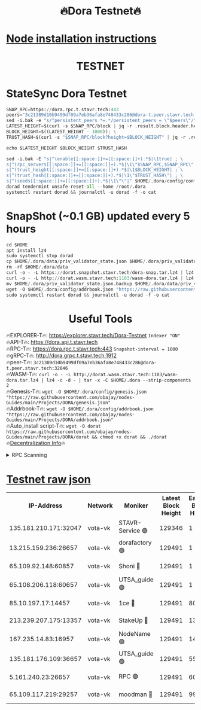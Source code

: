 <h1 align="center"> 🔥Dora Testnet🔥</h1>

[Node installation instructions](https://github.com/obajay/nodes-Guides/tree/main/Projects/DORA)
=

<h1 align="center"> TESTNET</h1>

# StateSync Dora Testnet
```python
SNAP_RPC=https://dora.rpc.t.stavr.tech:443
peers="3c21389d10b9499df09a7eb36afa8e748433c286@dora-t.peer.stavr.tech:32046"
sed -i.bak -e "s/^persistent_peers *=.*/persistent_peers = \"$peers\"/" $HOME/.dora/config/config.toml
LATEST_HEIGHT=$(curl -s $SNAP_RPC/block | jq -r .result.block.header.height); \
BLOCK_HEIGHT=$((LATEST_HEIGHT - 1000)); \
TRUST_HASH=$(curl -s "$SNAP_RPC/block?height=$BLOCK_HEIGHT" | jq -r .result.block_id.hash)

echo $LATEST_HEIGHT $BLOCK_HEIGHT $TRUST_HASH

sed -i.bak -E "s|^(enable[[:space:]]+=[[:space:]]+).*$|\1true| ; \
s|^(rpc_servers[[:space:]]+=[[:space:]]+).*$|\1\"$SNAP_RPC,$SNAP_RPC\"| ; \
s|^(trust_height[[:space:]]+=[[:space:]]+).*$|\1$BLOCK_HEIGHT| ; \
s|^(trust_hash[[:space:]]+=[[:space:]]+).*$|\1\"$TRUST_HASH\"| ; \
s|^(seeds[[:space:]]+=[[:space:]]+).*$|\1\"\"|" $HOME/.dora/config/config.toml
dorad tendermint unsafe-reset-all --home /root/.dora
systemctl restart dorad && journalctl -u dorad -f -o cat
```
# SnapShot (~0.1 GB) updated every 5 hours
```python
cd $HOME
apt install lz4
sudo systemctl stop dorad
cp $HOME/.dora/data/priv_validator_state.json $HOME/.dora/priv_validator_state.json.backup
rm -rf $HOME/.dora/data
curl -o - -L https://dorat.snapshot.stavr.tech/dora-snap.tar.lz4 | lz4 -c -d - | tar -x -C $HOME/.dora --strip-components 2
curl -o - -L http://dorat.wasm.stavr.tech:1103/wasm-dora.tar.lz4 | lz4 -c -d - | tar -x -C $HOME/.dora --strip-components 2
mv $HOME/.dora/priv_validator_state.json.backup $HOME/.dora/data/priv_validator_state.json
wget -O $HOME/.dora/config/addrbook.json "https://raw.githubusercontent.com/obajay/nodes-Guides/main/Projects/DORA/addrbook.json"
sudo systemctl restart dorad && journalctl -u dorad -f -o cat
```
 <h1 align="center"> Useful Tools</h1>
 
🔥EXPLORER-T🔥: https://explorer.stavr.tech/Dora-Testnet        `Indexer "ON"` \
🔥API-T🔥:      https://dora.api.t.stavr.tech \
🔥RPC-T🔥:      https://dora.rpc.t.stavr.tech:443              `Snapshot-interval = 1000` \
🔥gRPC-T🔥:     http://dora.grpc.t.stavr.tech:1912 \
🔥peer-T🔥:     `3c21389d10b9499df09a7eb36afa8e748433c286@dora-t.peer.stavr.tech:32046` \
🔥WASM-T🔥:     ```curl -o - -L http://dorat.wasm.stavr.tech:1103/wasm-dora.tar.lz4 | lz4 -c -d - | tar -x -C $HOME/.dora --strip-components 2``` \
🔥Genesis-T🔥:  ```wget -O $HOME/.dora/config/genesis.json "https://raw.githubusercontent.com/obajay/nodes-Guides/main/Projects/DORA/genesis.json"``` \
🔥Addrbook-T🔥: ```wget -O $HOME/.dora/config/addrbook.json "https://raw.githubusercontent.com/obajay/nodes-Guides/main/Projects/DORA/addrbook.json"``` \
🔥Auto_install script-T🔥:  `wget -O dorat https://raw.githubusercontent.com/obajay/nodes-Guides/main/Projects/DORA/dorat && chmod +x dorat && ./dorat` \
🔥[Decentralization Info](https://github.com/obajay/StateSync-snapshots/tree/main/Projects/Dora/Decentralization)🔥

<details>
<summary>RPC Scanning</summary>

<h2 align="center"> We scan nodes in real time every 4 hours. And we provide the final result of RPC endpoints.
We cannot influence the operation of these nodes in any way. </h2>


```python
If Voting Power is higher than 0 --> then the Node is a validator of the network and may be subject to attack and be a potential threat to the chain.
```
```python
We marked such validators with a red symbol
```

</details>

[Testnet raw json](https://rpc-check.dorat.stavr.tech/dorat/rpc-dorat-result.json)
=



<table><tr><th>IP-Address</th><th>Network</th><th>Moniker</th><th>Latest Block Height</th><th>Earliest Block Height</th><th>Catching Up</th><th>Tx Index</th><th>Voting Power</th><th>Scan Time</th></tr><tr><td>135.181.210.171:32047</td><td>vota-vk</td><td>STAVR-Service 🟢</td><td>129346</td><td>1</td><td>False</td><td>on</td><td>0</td><td>2023-12-29T03:29:38.994635694UTC</td></tr><tr><td>13.215.159.236:26657</td><td>vota-vk</td><td>dorafactory 🟢</td><td>129491</td><td>1</td><td>False</td><td>on</td><td>0</td><td>2023-12-29T03:29:40.631942440UTC</td></tr><tr><td>65.109.92.148:60857</td><td>vota-vk</td><td>Shoni 🔴</td><td>129491</td><td>1</td><td>False</td><td>on</td><td>9323404379593930</td><td>2023-12-29T03:29:41.251235679UTC</td></tr><tr><td>65.108.206.118:60657</td><td>vota-vk</td><td>UTSA_guide 🟢</td><td>129491</td><td>1</td><td>False</td><td>on</td><td>0</td><td>2023-12-29T03:29:41.597334500UTC</td></tr><tr><td>85.10.197.17:14457</td><td>vota-vk</td><td>1ce 🔴</td><td>129491</td><td>8001</td><td>False</td><td>off</td><td>9009000000000000</td><td>2023-12-29T03:29:40.889581159UTC</td></tr><tr><td>213.239.207.175:13357</td><td>vota-vk</td><td>StakeUp 🔴</td><td>129491</td><td>13001</td><td>False</td><td>off</td><td>9009500000000000</td><td>2023-12-29T03:29:34.180303199UTC</td></tr><tr><td>167.235.14.83:16957</td><td>vota-vk</td><td>NodeName 🟢</td><td>129491</td><td>14001</td><td>False</td><td>on</td><td>0</td><td>2023-12-29T03:29:41.870166749UTC</td></tr><tr><td>135.181.176.109:36657</td><td>vota-vk</td><td>UTSA_guide 🟢</td><td>129491</td><td>55501</td><td>False</td><td>on</td><td>0</td><td>2023-12-29T03:29:33.947216030UTC</td></tr><tr><td>5.161.240.23:26657</td><td>vota-vk</td><td>RPC 🟢</td><td>129491</td><td>60001</td><td>False</td><td>off</td><td>0</td><td>2023-12-29T03:29:39.661620418UTC</td></tr><tr><td>65.109.117.219:29257</td><td>vota-vk</td><td>moodman 🔴</td><td>129491</td><td>99800</td><td>False</td><td>off</td><td>9009100000000000</td><td>2023-12-29T03:29:36.612287471UTC</td></tr></table>
